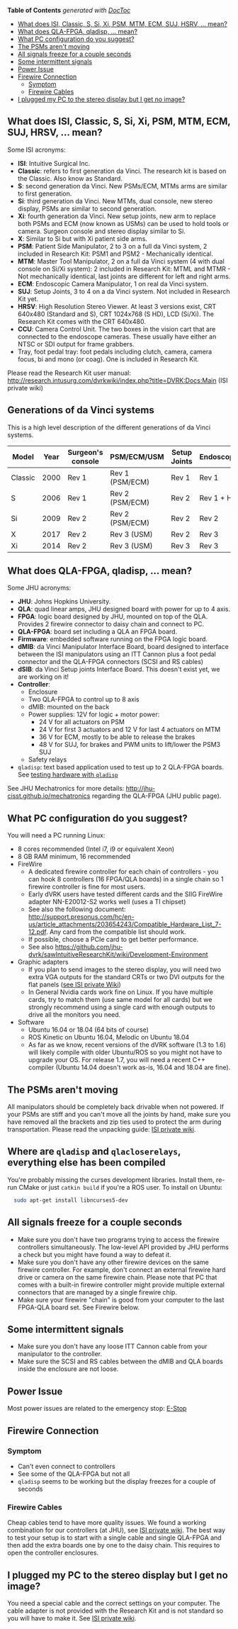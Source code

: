 <!-- START doctoc generated TOC please keep comment here to allow auto update -->
<!-- DON'T EDIT THIS SECTION, INSTEAD RE-RUN doctoc TO UPDATE -->
**Table of Contents**  *generated with [DocToc](http://doctoc.herokuapp.com/)*

- [What does ISI, Classic, S, Si, Xi, PSM, MTM, ECM, SUJ, HSRV, ... mean?](#what-does-isi-classic-s-si-xi-psm-mtm-ecm-suj-hsrv--mean)
- [What does QLA-FPGA, qladisp, ... mean?](#what-does-qla-fpga-qladisp--mean)
- [What PC configuration do you suggest?](#what-pc-configuration-do-you-suggest)
- [The PSMs aren't moving](#the-psms-arent-moving)
- [All signals freeze for a couple seconds](#all-signals-freeze-for-a-couple-seconds)
- [Some intermittent signals](#some-intermittent-signals)
- [Power Issue](#power-issue)
- [Firewire Connection](#firewire-connection)
  - [Symptom](#symptom)
  - [Firewire Cables](#firewire-cables)
- [I plugged my PC to the stereo display but I get no image?](#i-plugged-my-pc-to-the-stereo-display-but-i-get-no-image)

<!-- END doctoc generated TOC please keep comment here to allow auto update -->

## What does ISI, Classic, S, Si, Xi, PSM, MTM, ECM, SUJ, HRSV, ... mean?

Some ISI acronyms:
 * **ISI**: Intuitive Surgical Inc.
 * **Classic**: refers to first generation da Vinci.  The research kit is based on the Classic.  Also know as Standard.
 * **S**: second generation da Vinci.  New PSMs/ECM, MTMs arms are similar to first generation.
 * **Si**: third generation da Vinci. New MTMs, dual console, new stereo display, PSMs are similar to second generation.
 * **Xi**: fourth generation da Vinci.  New setup joints, new arm to replace both PSMs and ECM (now known as USMs) can be used to hold tools or camera.  Surgeon console and stereo display similar to Si.
 * **X**: Similar to Si but with Xi patient side arms.
 * **PSM**: Patient Side Manipulator, 2 to 3 on a full da Vinci system, 2 included in Research Kit: PSM1 and PSM2 - Mechanically identical. 
 * **MTM**: Master Tool Manipulator, 2 on a full da Vinci system (4 with dual console on Si/Xi system): 2 included in Research Kit: MTML and MTMR - Not mechanically identical, last joints are different for left and right arms.
 * **ECM**: Endoscopic Camera Manipulator, 1 on real da Vinci system.
 * **SUJ**: Setup Joints, 3 to 4 on a  da Vinci system.  Not included in Research Kit yet.
 * **HRSV**: High Resolution Stereo Viewer.  At least 3 versions exist, CRT 640x480 (Standard and S), CRT 1024x768 (S HD), LCD (Si/Xi).  The Research Kit comes with the CRT 640x480.
 * **CCU**: Camera Control Unit.   The two boxes in the vision cart that are connected to the endoscope cameras.  These usually have either an NTSC or SDI output for frame grabbers.
 * Tray, foot pedal tray: foot pedals including clutch, camera, camera focus, bi and mono (or coag).  One is included in Research Kit.

Please read the Research Kit user manual: http://research.intusurg.com/dvrkwiki/index.php?title=DVRK:Docs:Main (ISI private wiki)

## Generations of da Vinci systems

This is a high level description of the different generations of da Vinci systems.

| Model | Year | Surgeon's console | PSM/ECM/USM | Setup Joints | Endoscope |
|-------|------|-------------------|----------|--------------|-----------|
| Classic | 2000 | Rev 1 | Rev 1 (PSM/ECM)| Rev 1 | Rev 1 |
| S       | 2006 | Rev 1 | Rev 2 (PSM/ECM)| Rev 2 | Rev 1 + HD |
| Si      | 2009 | Rev 2 | Rev 2 (PSM/ECM)| Rev 2 | Rev 2 |
| X       | 2017 | Rev 2 | Rev 3 (USM)| Rev 2 | Rev 3 |
| Xi      | 2014 | Rev 2 | Rev 3 (USM)| Rev 3 | Rev 3 |

## What does QLA-FPGA, qladisp, ... mean?

Some JHU acronyms:
 * **JHU**: Johns Hopkins University.
 * **QLA**: quad linear amps, JHU designed board with power for up to 4 axis.
 * **FPGA**: logic board designed by JHU, mounted on top of the QLA.  Provides 2 firewire connector to daisy chain and connect to PC.
 * **QLA-FPGA**: board set including a QLA an FPGA board.
 * **Firmware**: embedded software running on the FPGA logic board.
 * **dMIB**: da Vinci Manipulator Interface Board, board designed to interface between the ISI manipulators using an ITT Cannon plus a foot pedal connector and the QLA-FPGA connectors (SCSI and RS cables)
 * **dSIB**: da Vinci Setup joints Interface Board.  This doesn't exist yet, we are working on it! 
 * **Controller**:
   * Enclosure
   * Two QLA-FPGA to control up to 8 axis
   * dMIB: mounted on the back
   * Power supplies: 12V for logic + motor power:
      * 24 V for all actuators on PSM
      * 24 V for first 3 actuators and 12 V for last 4 actuators on MTM
      * 36 V for ECM, mostly to be able to release the brakes
      * 48 V for SUJ, for brakes and PWM units to lift/lower the PSM3 SUJ
   * Safety relays
 * `qladisp`: text based application used to test up to 2 QLA-FPGA boards.  See [testing hardware with `qladisp`](/jhu-dvrk/sawIntuitiveResearchKit/wiki//Hardware#22-testing-with-qladisp)

See JHU Mechatronics for more details: http://jhu-cisst.github.io/mechatronics regarding the QLA-FPGA (JHU public page).


## What PC configuration do you suggest?

You will need a PC running Linux:
 * 8 cores recommended (Intel i7, i9 or equivalent Xeon)
 * 8 GB RAM minimum, 16 recommended
 * FireWire
   * A dedicated firewire controller for each chain of controllers - you can hook 8 controllers (16 FPGA/QLA boards) in a single chain so 1 firewire controller is fine for most users.
   * Early dVRK users have tested different cards and the SIIG FireWire adapter NN-E20012-S2 works well (uses a TI chipset)
   * See also the following document: http://support.presonus.com/hc/en-us/article_attachments/203654243/Compatible_Hardware_List_7-12.pdf.  Any card from the compatible list should work.
   * If possible, choose a PCIe card to get better performance.
   * See also https://github.com/jhu-dvrk/sawIntuitiveResearchKit/wiki/Development-Environment
 * Graphic adapters
   * If you plan to send images to the stereo display, you will need two extra VGA outputs for the standard CRTs or two DVI outputs for the flat panels ([see ISI private Wiki](http://research.intusurg.com/dvrkwiki/index.php?title=DVRK:Topics:StereoViewerLCD))
   * In General Nvidia cards work fine on Linux.  If you have multiple cards, try to match them (use same model for all cards) but we strongly recommend using a single card with enough outputs to drive all the monitors you need.
 * Software
   * Ubuntu 16.04 or 18.04 (64 bits of course)
   * ROS Kinetic on Ubuntu 16.04, Melodic on Ubuntu 18.04
   * As far as we know, recent versions of the dVRK software (1.3 to 1.6) will likely compile with older Ubuntu/ROS so you might not have to upgrade your OS.  For release 1.7, you will need a recent C++ compiler (Ubuntu 14.04 doesn't work as-is, 16.04 and 18.04 are fine).

## The PSMs aren't moving

All manipulators should be completely back drivable when not powered.  If your PSMs are stiff and you can't move all the joints by hand, make sure you have removed all the brackets and zip ties used to protect the arm during transportation.   Please read the unpacking guide: [ISI private wiki](http://research.intusurg.com/dvrkwiki/index.php?title=DVRK:Docs:Main).

## Where are `qladisp` and `qlacloserelays`, everything else has been compiled

You're probably missing the curses development libraries.  Install them, re-run CMake or just `catkin build` if you're a ROS user.   To install on Ubuntu:
```sh
  sudo apt-get install libncurses5-dev
```

## All signals freeze for a couple seconds

 * Make sure you don't have two programs trying to access the firewire controllers simultaneously.   The low-level API provided by JHU performs a check but you might have found a way to defeat it.
 * Make sure you don't have any other firewire devices on the same firewire controller.  For example, don't connect an external firewire hard drive or camera on the same firewire chain.   Please note that PC that comes with a built-in firewire controller might provide multiple external connectors that are managed by a single firewire chip.
 * Make sure your firewire "chain" is good from your computer to the last FPGA-QLA board set.  See Firewire below.

## Some intermittent signals

 * Make sure you don't have any loose ITT Cannon cable from your manipulator to the controller.
 * Make sure the SCSI and RS cables between the dMIB and QLA boards inside the enclosure are not loose.

## Power Issue

Most power issues are related to the emergency stop: [E-Stop](/jhu-dvrk/sawIntuitiveResearchKit/wiki/ESTOP)

## Firewire Connection

### Symptom
 * Can't even connect to controllers
 * See some of the QLA-FPGA but not all
 * `qladisp` seems to be working but the display freezes for a couple of seconds

### Firewire Cables

Cheap cables tend to have more quality issues.  We found a working combination for our controllers (at JHU), see [ISI private wiki](http://research.intusurg.com/dvrkwiki/index.php?title=DVRK:GroupPages:JHU#Mechatronics).  The best way to test your setup is to start with a single cable and single QLA-FPGA and then add the extra boards one by one to the daisy chain.   This requires to open the controller enclosures.

## I plugged my PC to the stereo display but I get no image?

You need a special cable and the correct settings on your computer.  The cable adapter is not provided with the Research Kit and is not standard so you will have to make it.  See [ISI private wiki](http://research.intusurg.com/dvrkwiki/index.php?title=DVRK:Topics:StereoViewer).